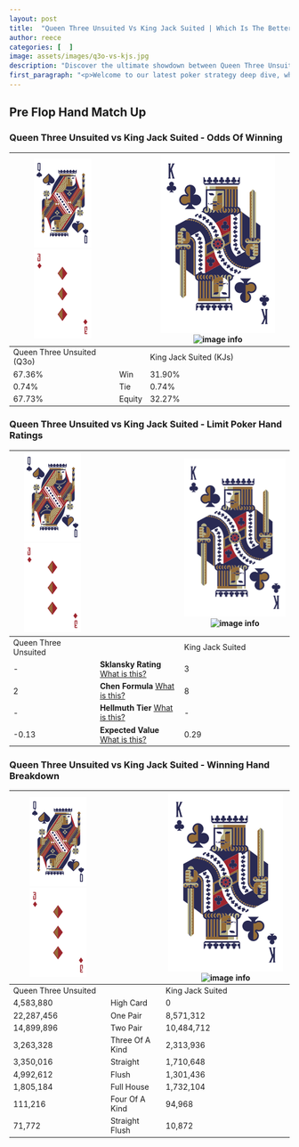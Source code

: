 ```yaml
---
layout: post
title:  "Queen Three Unsuited Vs King Jack Suited | Which Is The Better Hand In Poker? A Complete Guide"
author: reece
categories: [  ]
image: assets/images/q3o-vs-kjs.jpg
description: "Discover the ultimate showdown between Queen Three Unsuited and King Jack Suited in poker! Uncover the odds, strategies, and scenarios where one hand triumphs over the other. Get ready to up your poker game with this thrilling analysis."
first_paragraph: "<p>Welcome to our latest poker strategy deep dive, where we're pitting two distinct hands against each other in a high-stakes showdown: Queen Three Unsuited vs King Jack Suited.</p><p>In the dynamic world of poker, every decision counts, and knowing which hand holds the upper hand is key to your success at the table.</p><p>In this article, we'll dissect these two hands, explore the scenarios where one dominates the other, and equip you with the knowledge to make strategic choices that can tip the odds in your favor.</p><p>Get ready to unravel the intriguing dynamics of these poker hands and elevate your game to new heights.</p>"
---
```




[comment]: # (sp0)

## Pre Flop Hand Match Up

<div class="table hand-ratings" markdown="1"> 



### Queen Three Unsuited vs King Jack Suited - Odds Of Winning


    
| ![image info](assets/images/hand1/Q.png) ![image info](assets/images/hand1/3o.png) |  | ![image info](assets/images/hand2/K.png) ![image info](assets/images/hand2/Js.png) |
| -------- | -------- | -------- |
| Queen Three Unsuited (Q3o) |  | King Jack Suited (KJs) |
| 67.36% | Win | 31.90% |
| 0.74% | Tie | 0.74% |
| 67.73% | Equity | 32.27% |




[comment]: # (sp1)



### Queen Three Unsuited vs King Jack Suited - Limit Poker Hand Ratings


    
| ![image info](assets/images/hand1/Q.png) ![image info](assets/images/hand1/3o.png) |  | ![image info](assets/images/hand2/K.png) ![image info](assets/images/hand2/Js.png) |
| -------- | -------- | -------- |
| Queen Three Unsuited |  | King Jack Suited |
| - | **Sklansky Rating** [What is this?](/sklansky-rating-explained) | 3 |
| 2 | **Chen Formula** [What is this?](/chen-formula-explained) | 8 |
| - | **Hellmuth Tier** [What is this?](/Hellmuth-tier-explained) | - |
| -0.13 | **Expected Value** [What is this?](/expected-value-explained) | 0.29 |




[comment]: # (sp2)



### Queen Three Unsuited vs King Jack Suited - Winning Hand Breakdown


    
| ![image info](assets/images/hand1/Q.png) ![image info](assets/images/hand1/3o.png) |  | ![image info](assets/images/hand2/K.png) ![image info](assets/images/hand2/Js.png) |
| -------- | -------- | -------- |
| Queen Three Unsuited |  | King Jack Suited |
| 4,583,880 | High Card | 0 |
| 22,287,456 | One Pair | 8,571,312 |
| 14,899,896 | Two Pair | 10,484,712 |
| 3,263,328 | Three Of A Kind | 2,313,936 |
| 3,350,016 | Straight | 1,710,648 |
| 4,992,612 | Flush | 1,301,436 |
| 1,805,184 | Full House | 1,732,104 |
| 111,216 | Four Of A Kind | 94,968 |
| 71,772 | Straight Flush | 10,872 |




[comment]: # (sp3)



</div>

[comment]: # (sp4)



[comment]: # (sp5)

